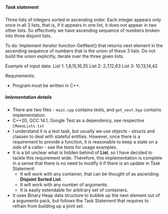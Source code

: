 ##### Task statement
Three lists of integers sorted in ascending order. Each integer appears
only once in all 3 lists, that is, if it appears in one list, it does
not appear in two other lists. So effectively we have ascending
sequence of numbers broken into three disjoint lists.

To do:
Implement iterator function GetNext() that returns next element
in the ascending sequence of numbers that is the union of these 3 lists.
Do not build the union explicitly, iterate over the three given lists.

Example of input data:
List 1: 1,8,15,16,35
List 2: 2,7,12,63
List 3: 10,13,14,42

Requirements:
- Program must be written in C++.

##### Imlementation details
* There are two files - ```main.cpp``` contains tests, and ```get_next.hpp``` contains implementation.
* C++20, GCC 14.1, Google Test as a dependency, see respective ```CMakeLists.txt```
* I understand it is a test task, but usually we use objects - structs and classes to deal with stateful entities. However, once there is a requirement to provide a function, it is reasonable to keep a state on a side of a caller - see the tests for usage examples.  
* It is a bit unclear what is hidden behind of **List**, so I have decided to tackle this requirement wide. Therefore, this implementation is complete in a sense that there is no need to modify it if there is an update in Task Statement:
  - It will work with any container, that can be thought of as ascending **Disjoint Sorted List**.
  - It will work with any number of arguments.
  - It is easily estendable for arbitrary set of containers.
* It uses Binary Heap data structure to bubble up the next element out of a arguments pack, but follows the Task Statement that requires to refrain from building up a joint set.

